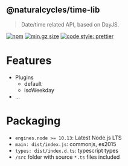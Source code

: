 ## @naturalcycles/time-lib

> Date/time related API, based on DayJS.

[![npm](https://img.shields.io/npm/v/@naturalcycles/time-lib/latest.svg)](https://www.npmjs.com/package/@naturalcycles/time-lib)
[![min.gz size](https://badgen.net/bundlephobia/minzip/@naturalcycles/time-lib)](https://bundlephobia.com/result?p=@naturalcycles/time-lib)
[![code style: prettier](https://img.shields.io/badge/code_style-prettier-ff69b4.svg?style=flat-square)](https://github.com/prettier/prettier)

# Features

- Plugins
  - default
  - isoWeekday
- ...

# Packaging

- `engines.node >= 10.13`: Latest Node.js LTS
- `main: dist/index.js`: commonjs, es2015
- `types: dist/index.d.ts`: typescript types
- `/src` folder with source `*.ts` files included
